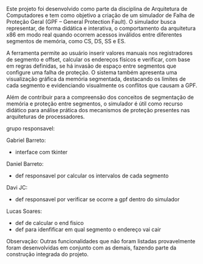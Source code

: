 Este projeto foi desenvolvido como parte da disciplina de Arquitetura de Computadores e tem como objetivo a criação de um simulador de Falha de Proteção Geral (GPF – General Protection Fault). O simulador busca representar, de forma didática e interativa, o comportamento da arquitetura x86 em modo real quando ocorrem acessos inválidos entre diferentes segmentos de memória, como CS, DS, SS e ES.

A ferramenta permite ao usuário inserir valores manuais nos registradores de segmento e offset, calcular os endereços físicos e verificar, com base em regras definidas, se há invasão de espaço entre segmentos que configure uma falha de proteção. O sistema também apresenta uma visualização gráfica da memória segmentada, destacando os limites de cada segmento e evidenciando visualmente os conflitos que causam a GPF.

Além de contribuir para a compreensão dos conceitos de segmentação de memória e proteção entre segmentos, o simulador é útil como recurso didático para análise prática dos mecanismos de proteção presentes nas arquiteturas de processadores.

grupo responsavel:

Gabriel Barreto:
- interface com tkinter

Daniel Barreto:
- def responsavel por calcular os intervalos de cada segmento

Davi JC:
- def responsavel por verificar se ocorre a gpf dentro do simulador

Lucas Soares:
- def de calcular o end fisico
- def para idenfificar em qual segmento o endereço vai cair


Observação: Outras funcionalidades que não foram listadas provavelmente foram desenvolvidas em conjunto com as demais, fazendo parte da construção integrada do projeto.
 
